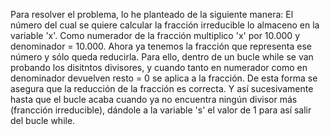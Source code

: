 Para resolver el problema, lo he planteado de la siguiente manera:
El número del cual se quiere calcular la fracción irreducible lo almaceno en la variable 'x'.
Como numerador de la fracción multiplico 'x' por 10.000 y denominador = 10.000. Ahora ya tenemos la fracción que representa ese número y sólo queda reducirla.
Para ello, dentro de un bucle while se van probando los disitntos divisores, y cuando tanto en numerador como en denominador devuelven resto = 0 se aplica a la fracción.
De esta forma se asegura que la reducción de la fracción es correcta.
Y así sucesivamente hasta que el bucle acaba cuando ya no encuentra ningún divisor más (francción irreducible),
dándole a la variable 's' el valor de 1 para así salir del bucle while.
